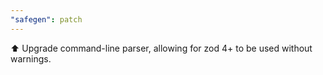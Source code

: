 ```yaml
---
"safegen": patch
---
```


⬆️ Upgrade command-line parser, allowing for zod 4+ to be used without warnings.
